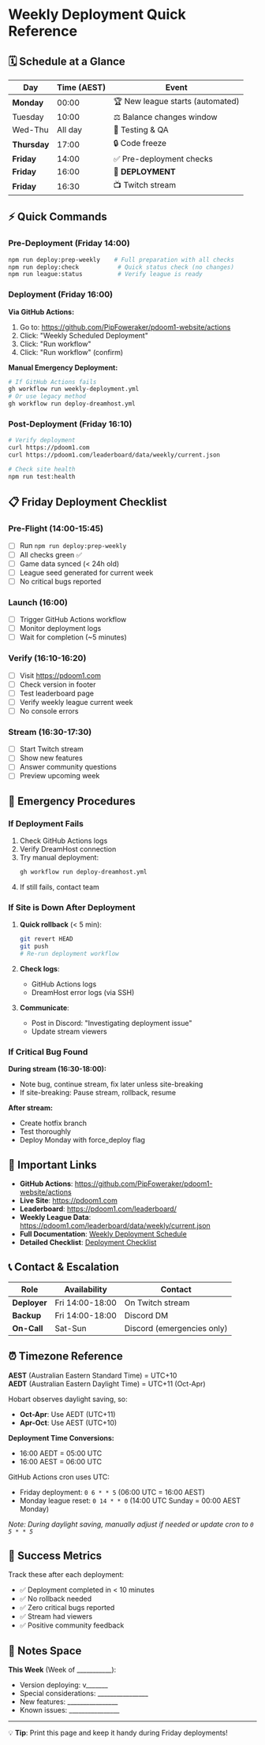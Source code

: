 # Weekly Deployment Quick Reference

## 🗓️ Schedule at a Glance

| Day | Time (AEST) | Event |
|-----|-------------|-------|
| **Monday** | 00:00 | 🏆 New league starts (automated) |
| Tuesday | 10:00 | ⚖️ Balance changes window |
| Wed-Thu | All day | 🧪 Testing & QA |
| **Thursday** | 17:00 | 🔒 Code freeze |
| **Friday** | 14:00 | ✅ Pre-deployment checks |
| **Friday** | 16:00 | 🚀 **DEPLOYMENT** |
| **Friday** | 16:30 | 📺 Twitch stream |

## ⚡ Quick Commands

### Pre-Deployment (Friday 14:00)
```bash
npm run deploy:prep-weekly    # Full preparation with all checks
npm run deploy:check           # Quick status check (no changes)
npm run league:status          # Verify league is ready
```

### Deployment (Friday 16:00)
**Via GitHub Actions:**
1. Go to: https://github.com/PipFoweraker/pdoom1-website/actions
2. Click: "Weekly Scheduled Deployment"
3. Click: "Run workflow"
4. Click: "Run workflow" (confirm)

**Manual Emergency Deployment:**
```bash
# If GitHub Actions fails
gh workflow run weekly-deployment.yml
# Or use legacy method
gh workflow run deploy-dreamhost.yml
```

### Post-Deployment (Friday 16:10)
```bash
# Verify deployment
curl https://pdoom1.com
curl https://pdoom1.com/leaderboard/data/weekly/current.json

# Check site health
npm run test:health
```

## 📋 Friday Deployment Checklist

### Pre-Flight (14:00-15:45)
- [ ] Run `npm run deploy:prep-weekly`
- [ ] All checks green ✅
- [ ] Game data synced (< 24h old)
- [ ] League seed generated for current week
- [ ] No critical bugs reported

### Launch (16:00)
- [ ] Trigger GitHub Actions workflow
- [ ] Monitor deployment logs
- [ ] Wait for completion (~5 minutes)

### Verify (16:10-16:20)
- [ ] Visit https://pdoom1.com
- [ ] Check version in footer
- [ ] Test leaderboard page
- [ ] Verify weekly league current week
- [ ] No console errors

### Stream (16:30-17:30)
- [ ] Start Twitch stream
- [ ] Show new features
- [ ] Answer community questions
- [ ] Preview upcoming week

## 🚨 Emergency Procedures

### If Deployment Fails
1. Check GitHub Actions logs
2. Verify DreamHost connection
3. Try manual deployment:
   ```bash
   gh workflow run deploy-dreamhost.yml
   ```
4. If still fails, contact team

### If Site is Down After Deployment
1. **Quick rollback** (< 5 min):
   ```bash
   git revert HEAD
   git push
   # Re-run deployment workflow
   ```

2. **Check logs**:
   - GitHub Actions logs
   - DreamHost error logs (via SSH)

3. **Communicate**:
   - Post in Discord: "Investigating deployment issue"
   - Update stream viewers

### If Critical Bug Found
**During stream (16:30-18:00):**
- Note bug, continue stream, fix later unless site-breaking
- If site-breaking: Pause stream, rollback, resume

**After stream:**
- Create hotfix branch
- Test thoroughly
- Deploy Monday with force_deploy flag

## 🔗 Important Links

- **GitHub Actions**: https://github.com/PipFoweraker/pdoom1-website/actions
- **Live Site**: https://pdoom1.com
- **Leaderboard**: https://pdoom1.com/leaderboard/
- **Weekly League Data**: https://pdoom1.com/leaderboard/data/weekly/current.json
- **Full Documentation**: [Weekly Deployment Schedule](./weekly-deployment-schedule.md)
- **Detailed Checklist**: [Deployment Checklist](./weekly-deployment-checklist.md)

## 📞 Contact & Escalation

| Role | Availability | Contact |
|------|-------------|---------|
| **Deployer** | Fri 14:00-18:00 | On Twitch stream |
| **Backup** | Fri 14:00-18:00 | Discord DM |
| **On-Call** | Sat-Sun | Discord (emergencies only) |

## ⏰ Timezone Reference

**AEST** (Australian Eastern Standard Time) = UTC+10  
**AEDT** (Australian Eastern Daylight Time) = UTC+11 (Oct-Apr)

Hobart observes daylight saving, so:
- **Oct-Apr**: Use AEDT (UTC+11)
- **Apr-Oct**: Use AEST (UTC+10)

**Deployment Time Conversions:**
- 16:00 AEDT = 05:00 UTC
- 16:00 AEST = 06:00 UTC

GitHub Actions cron uses UTC:
- Friday deployment: `0 6 * * 5` (06:00 UTC = 16:00 AEST)
- Monday league reset: `0 14 * * 0` (14:00 UTC Sunday = 00:00 AEST Monday)

*Note: During daylight saving, manually adjust if needed or update cron to `0 5 * * 5`*

## 🎯 Success Metrics

Track these after each deployment:
- ✅ Deployment completed in < 10 minutes
- ✅ No rollback needed
- ✅ Zero critical bugs reported
- ✅ Stream had viewers
- ✅ Positive community feedback

## 📝 Notes Space

**This Week** (Week of ___________):
- Version deploying: v_______
- Special considerations: ________________
- New features: ________________
- Known issues: ________________

---

💡 **Tip**: Print this page and keep it handy during Friday deployments!
